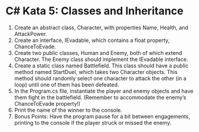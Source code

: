 # C# Kata 5: Classes and Inheritance

1. Create an abstract class, Character, with properties Name, Health, and AttackPower.
2. Create an interface, IEvadable, which contains a float property, ChanceToEvade.
3. Create two public classes, Human and Enemy, both of which extend Character. The Enemy class should implement the IEvadable interface.
4. Create a static class named Battlefield. This class should have a public method named StartDuel, which takes two Character objects. This method should randomly select one character to attack the other (in a loop) until one of them has been defeated.
5. In the Program.cs file, instantiate the player and enemy objects and have them fight in the battlefield. (Remember to accommodate the enemy’s ChanceToEvade property!)
6. Print the name of the winner to the console.
7. Bonus Points: Have the program pause for a bit between engagements, printing to the console if the player struck or missed the enemy.

